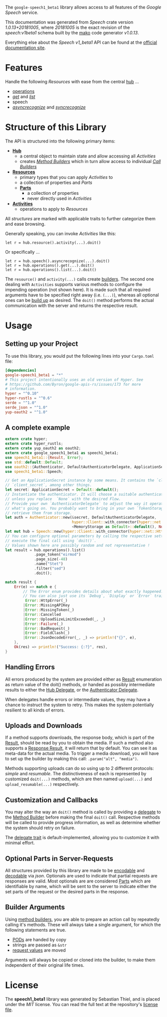 <!---
DO NOT EDIT !
This file was generated automatically from 'src/mako/api/README.md.mako'
DO NOT EDIT !
-->
The `google-speech1_beta1` library allows access to all features of the *Google Speech* service.

This documentation was generated from *Speech* crate version *1.0.13+20181005*, where *20181005* is the exact revision of the *speech:v1beta1* schema built by the [mako](http://www.makotemplates.org/) code generator *v1.0.13*.

Everything else about the *Speech* *v1_beta1* API can be found at the
[official documentation site](https://cloud.google.com/speech-to-text/docs/quickstart-protocol).
# Features

Handle the following *Resources* with ease from the central [hub](https://docs.rs/google-speech1_beta1/1.0.13+20181005/google_speech1_beta1/struct.Speech.html) ... 

* [operations](https://docs.rs/google-speech1_beta1/1.0.13+20181005/google_speech1_beta1/struct.Operation.html)
 * [*get*](https://docs.rs/google-speech1_beta1/1.0.13+20181005/google_speech1_beta1/struct.OperationGetCall.html) and [*list*](https://docs.rs/google-speech1_beta1/1.0.13+20181005/google_speech1_beta1/struct.OperationListCall.html)
* speech
 * [*asyncrecognize*](https://docs.rs/google-speech1_beta1/1.0.13+20181005/google_speech1_beta1/struct.SpeechAsyncrecognizeCall.html) and [*syncrecognize*](https://docs.rs/google-speech1_beta1/1.0.13+20181005/google_speech1_beta1/struct.SpeechSyncrecognizeCall.html)




# Structure of this Library

The API is structured into the following primary items:

* **[Hub](https://docs.rs/google-speech1_beta1/1.0.13+20181005/google_speech1_beta1/struct.Speech.html)**
    * a central object to maintain state and allow accessing all *Activities*
    * creates [*Method Builders*](https://docs.rs/google-speech1_beta1/1.0.13+20181005/google_speech1_beta1/trait.MethodsBuilder.html) which in turn
      allow access to individual [*Call Builders*](https://docs.rs/google-speech1_beta1/1.0.13+20181005/google_speech1_beta1/trait.CallBuilder.html)
* **[Resources](https://docs.rs/google-speech1_beta1/1.0.13+20181005/google_speech1_beta1/trait.Resource.html)**
    * primary types that you can apply *Activities* to
    * a collection of properties and *Parts*
    * **[Parts](https://docs.rs/google-speech1_beta1/1.0.13+20181005/google_speech1_beta1/trait.Part.html)**
        * a collection of properties
        * never directly used in *Activities*
* **[Activities](https://docs.rs/google-speech1_beta1/1.0.13+20181005/google_speech1_beta1/trait.CallBuilder.html)**
    * operations to apply to *Resources*

All *structures* are marked with applicable traits to further categorize them and ease browsing.

Generally speaking, you can invoke *Activities* like this:

```Rust,ignore
let r = hub.resource().activity(...).doit()
```

Or specifically ...

```ignore
let r = hub.speech().asyncrecognize(...).doit()
let r = hub.operations().get(...).doit()
let r = hub.operations().list(...).doit()
```

The `resource()` and `activity(...)` calls create [builders][builder-pattern]. The second one dealing with `Activities` 
supports various methods to configure the impending operation (not shown here). It is made such that all required arguments have to be 
specified right away (i.e. `(...)`), whereas all optional ones can be [build up][builder-pattern] as desired.
The `doit()` method performs the actual communication with the server and returns the respective result.

# Usage

## Setting up your Project

To use this library, you would put the following lines into your `Cargo.toml` file:

```toml
[dependencies]
google-speech1_beta1 = "*"
# This project intentionally uses an old version of Hyper. See
# https://github.com/Byron/google-apis-rs/issues/173 for more
# information.
hyper = "^0.10"
hyper-rustls = "^0.6"
serde = "^1.0"
serde_json = "^1.0"
yup-oauth2 = "^1.0"
```

## A complete example

```Rust
extern crate hyper;
extern crate hyper_rustls;
extern crate yup_oauth2 as oauth2;
extern crate google_speech1_beta1 as speech1_beta1;
use speech1_beta1::{Result, Error};
use std::default::Default;
use oauth2::{Authenticator, DefaultAuthenticatorDelegate, ApplicationSecret, MemoryStorage};
use speech1_beta1::Speech;

// Get an ApplicationSecret instance by some means. It contains the `client_id` and 
// `client_secret`, among other things.
let secret: ApplicationSecret = Default::default();
// Instantiate the authenticator. It will choose a suitable authentication flow for you, 
// unless you replace  `None` with the desired Flow.
// Provide your own `AuthenticatorDelegate` to adjust the way it operates and get feedback about 
// what's going on. You probably want to bring in your own `TokenStorage` to persist tokens and
// retrieve them from storage.
let auth = Authenticator::new(&secret, DefaultAuthenticatorDelegate,
                              hyper::Client::with_connector(hyper::net::HttpsConnector::new(hyper_rustls::TlsClient::new())),
                              <MemoryStorage as Default>::default(), None);
let mut hub = Speech::new(hyper::Client::with_connector(hyper::net::HttpsConnector::new(hyper_rustls::TlsClient::new())), auth);
// You can configure optional parameters by calling the respective setters at will, and
// execute the final call using `doit()`.
// Values shown here are possibly random and not representative !
let result = hub.operations().list()
             .page_token("eirmod")
             .page_size(-48)
             .name("Stet")
             .filter("sed")
             .doit();

match result {
    Err(e) => match e {
        // The Error enum provides details about what exactly happened.
        // You can also just use its `Debug`, `Display` or `Error` traits
         Error::HttpError(_)
        |Error::MissingAPIKey
        |Error::MissingToken(_)
        |Error::Cancelled
        |Error::UploadSizeLimitExceeded(_, _)
        |Error::Failure(_)
        |Error::BadRequest(_)
        |Error::FieldClash(_)
        |Error::JsonDecodeError(_, _) => println!("{}", e),
    },
    Ok(res) => println!("Success: {:?}", res),
}

```
## Handling Errors

All errors produced by the system are provided either as [Result](https://docs.rs/google-speech1_beta1/1.0.13+20181005/google_speech1_beta1/enum.Result.html) enumeration as return value of 
the doit() methods, or handed as possibly intermediate results to either the 
[Hub Delegate](https://docs.rs/google-speech1_beta1/1.0.13+20181005/google_speech1_beta1/trait.Delegate.html), or the [Authenticator Delegate](https://docs.rs/yup-oauth2/*/yup_oauth2/trait.AuthenticatorDelegate.html).

When delegates handle errors or intermediate values, they may have a chance to instruct the system to retry. This 
makes the system potentially resilient to all kinds of errors.

## Uploads and Downloads
If a method supports downloads, the response body, which is part of the [Result](https://docs.rs/google-speech1_beta1/1.0.13+20181005/google_speech1_beta1/enum.Result.html), should be
read by you to obtain the media.
If such a method also supports a [Response Result](https://docs.rs/google-speech1_beta1/1.0.13+20181005/google_speech1_beta1/trait.ResponseResult.html), it will return that by default.
You can see it as meta-data for the actual media. To trigger a media download, you will have to set up the builder by making
this call: `.param("alt", "media")`.

Methods supporting uploads can do so using up to 2 different protocols: 
*simple* and *resumable*. The distinctiveness of each is represented by customized 
`doit(...)` methods, which are then named `upload(...)` and `upload_resumable(...)` respectively.

## Customization and Callbacks

You may alter the way an `doit()` method is called by providing a [delegate](https://docs.rs/google-speech1_beta1/1.0.13+20181005/google_speech1_beta1/trait.Delegate.html) to the 
[Method Builder](https://docs.rs/google-speech1_beta1/1.0.13+20181005/google_speech1_beta1/trait.CallBuilder.html) before making the final `doit()` call. 
Respective methods will be called to provide progress information, as well as determine whether the system should 
retry on failure.

The [delegate trait](https://docs.rs/google-speech1_beta1/1.0.13+20181005/google_speech1_beta1/trait.Delegate.html) is default-implemented, allowing you to customize it with minimal effort.

## Optional Parts in Server-Requests

All structures provided by this library are made to be [encodable](https://docs.rs/google-speech1_beta1/1.0.13+20181005/google_speech1_beta1/trait.RequestValue.html) and 
[decodable](https://docs.rs/google-speech1_beta1/1.0.13+20181005/google_speech1_beta1/trait.ResponseResult.html) via *json*. Optionals are used to indicate that partial requests are responses 
are valid.
Most optionals are are considered [Parts](https://docs.rs/google-speech1_beta1/1.0.13+20181005/google_speech1_beta1/trait.Part.html) which are identifiable by name, which will be sent to 
the server to indicate either the set parts of the request or the desired parts in the response.

## Builder Arguments

Using [method builders](https://docs.rs/google-speech1_beta1/1.0.13+20181005/google_speech1_beta1/trait.CallBuilder.html), you are able to prepare an action call by repeatedly calling it's methods.
These will always take a single argument, for which the following statements are true.

* [PODs][wiki-pod] are handed by copy
* strings are passed as `&str`
* [request values](https://docs.rs/google-speech1_beta1/1.0.13+20181005/google_speech1_beta1/trait.RequestValue.html) are moved

Arguments will always be copied or cloned into the builder, to make them independent of their original life times.

[wiki-pod]: http://en.wikipedia.org/wiki/Plain_old_data_structure
[builder-pattern]: http://en.wikipedia.org/wiki/Builder_pattern
[google-go-api]: https://github.com/google/google-api-go-client

# License
The **speech1_beta1** library was generated by Sebastian Thiel, and is placed 
under the *MIT* license.
You can read the full text at the repository's [license file][repo-license].

[repo-license]: https://github.com/Byron/google-apis-rsblob/master/LICENSE.md
